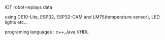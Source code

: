 IOT robot-replays data

using DE10-Lite, ESP32, ESP32-CAM and LM75(temperature sensor), LED lights etc...

programing languages : c++,Java,VHDL
